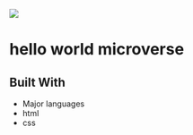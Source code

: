 ![](https://img.shields.io/badge/Microverse-blueviolet)

# hello world microverse 



## Built With

- Major languages
- html
- css


